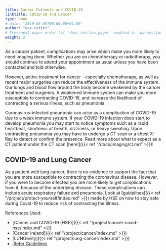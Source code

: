 ```yaml
---
title: Cancer Patients and COVID-19
linktitle: COVID-19 and Cancer
type: book
# date: "2019-05-05T00:00:00+01:00"
author: "eve-cotter"
# Prev/next pager order (if `docs_section_pager` enabled in `params.toml`)
weight: 2
---
```


As a cancer patient, complications may arise which make you more likely to need imaging done. Whether you are on chemotherapy or radiotherapy, you should continue to attend your appointment as usual unless you have been contacted and told otherwise.

However, active treatment for cancer - especially chemotherapy, as well as recent major surgeries can reduce the effectiveness of the immune system. Our lungs and blood flow around the body become weakened by the cancer treatment and surgeries. A weakened immune system can make you more susceptible to contracting COVID-19, and increase the likelihood of contracting a serious illness, such as pneumonia.

Coronavirus-infected pneumonia can arise as a complication of COVID-19 due to a weak immune system. If your COVID-19 infection does start to develop pneumonia you may start to notice symptoms such as a rapid heartbeat, shortness of breath, dizziness, or heavy sweating. Upon contracting pneumonia you may have to undergo a CT scan or a chest X-Ray to detect or confirm the presence. Read more about what to expect as a CT patient under the CT scan [here!]({{< ref "/docs/imaging/ct.md" >}})!

## COVID-19 and Lung Cancer

As a patient with lung cancer, there is no evidence to support the fact that you are more susceptible to contracting the coronavirus disease. However, if you were to become infected you are more likely to get complications from it, because of the underlying disease. These complications can include acute respiratory failure and pneumonia. Look at [guidelines]({{< ref "/project/protect-yourself/index.md" >}}) made by HSE on how to stay safe during Covid-19 to reduce risk of contracting the illness. 

References Used:

* [Cancer and COVID-19 (HSE)]({{< ref "/project/cancer-covid-hse/index.md" >}})
* [Cancer Ireland]({{< ref "/project/cancer/index.md" >}})
* [LUNGevity]({{< ref "/project/lung-cancer/index.md" >}})
* [iRefer Guidelines](https://www.irefer.org.uk/)
